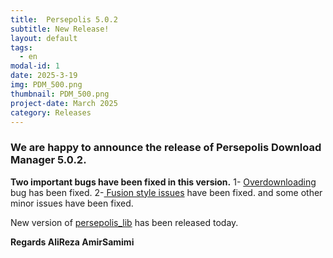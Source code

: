 ```yaml
---
title:  Persepolis 5.0.2
subtitle: New Release!
layout: default
tags:
  - en
modal-id: 1
date: 2025-3-19
img: PDM_500.png
thumbnail: PDM_500.png
project-date: March 2025
category: Releases
---
```


### We are happy to announce the release of Persepolis Download Manager 5.0.2.
**Two important bugs have been fixed in this version.**
1- [Overdownloading](https://github.com/persepolisdm/persepolis/issues/1028) bug has been fixed.
2-[ Fusion style issues](https://github.com/persepolisdm/persepolis/issues/1031) have been fixed.
and some other minor issues have been fixed.

New version of [persepolis_lib](https://github.com/persepolisdm/persepolis_lib) has been released today.

**Regards
AliReza AmirSamimi**
